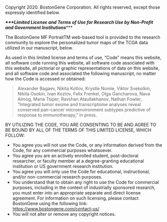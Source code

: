 Copyright 2020. BostonGene Corporation. All rights reserved, except those expressly identified below.

***\*\*\*Limited License and Terms of Use for Research Use by Non-Profit and Government Institutions******

The BostonGene MF PortraitTM web-based tool is provided to the research community to explore the personalized tumor maps of the TCGA data utilized in our manuscript, below.

As used in this limited license and terms of use, “Code” means this website, all software code running this website, all software code associated with this website, all pictorial or graphic representations of data on this website, and all software code and associated the following manuscript, no matter how the Code is accessed or obtained:

> Alexander Bagaev, Nikita Kotlov, Krystle Nomie, Viktor Svekolkin, Nikita Osokin, Ivan Kozlov, Felix Frenkel, Olga Gancharova, Nava Almog, Maria Tsiper, Ravshan Ataullakhanov, Nathan Fowler, “Integrated tumor exome and transcriptome analyses reveal conserved pan-cancer microenvironment subtypes predictive of response to immunotherapy,” in press.

BY UTILIZING THE CODE, YOU ARE CONSENTING TO BE AND AGREE TO BE BOUND BY ALL OF THE TERMS OF THIS LIMITED LICENSE, WHICH FOLLOW:

* You agree you will not use the Code, or any information derived from the Code, for any commercial purposes whatsoever.
* You agree you are an actively enrolled student, post-doctoral researcher, or faculty member at a degree-granting educational institution or US government research institution. 
* You agree you will only use the Code for educational, instructional, and/or non-commercial research purposes. 
* You understand that to obtain any right to use the Code for commercial purposes, including in the context of industrially sponsored research, you must enter into an appropriate separate and direct license agreement. For information on such licensing, please contact BostonGene using the following link: https://www.bostongene.com/contact-us/  
* You will not alter or remove any copyright notices.
